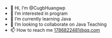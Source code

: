 - 👋 Hi, I’m @CugbHuangwp
- 👀 I’m interested in program
- 🌱 I’m currently learning Java
- 💞️ I’m looking to collaborate on Java Teaching
- 📫 How to reach me 1786822481@qq.com

<!---
CugbHuangwp/CugbHuangwp is a ✨ special ✨ repository because its `README.md` (this file) appears on your GitHub profile.
You can click the Preview link to take a look at your changes.
--->
